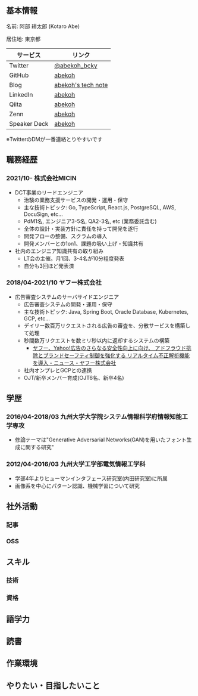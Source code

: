 ## 基本情報

名前: 阿部 耕太郎 (Kotaro Abe)

居住地: 東京都

| サービス     | リンク                                          |
| ------------ | ----------------------------------------------- |
| Twitter      | [@abekoh_bcky](https://twitter.com/abekoh_bcky) |
| GitHub       | [abekoh](https://github.com/abekoh)             |
| Blog         | [abekoh's tech note](https://blog.abekoh.dev/)  |
| LinkedIn     | [abekoh](https://www.linkedin.com/in/abekoh)    |
| Qiita        | [abekoh](https://qiita.com/abekoh)              |
| Zenn         | [abekoh](https://zenn.dev/abekoh)        |
| Speaker Deck | [abekoh](https://speakerdeck.com/abekoh)        |

※TwitterのDMが一番連絡とりやすいです

## 職務経歴

### 2021/10- 株式会社MICIN

- DCT事業のリードエンジニア
  - 治験の業務支援サービスの開発・運用・保守
  - 主な技術トピック: Go, TypeScript, React.js, PostgreSQL, AWS, DocuSign, etc...
  - PdM1名, エンジニア3-5名, QA2-3名, etc (業務委託含む)
  - 全体の設計・実装方針に責任を持って開発を遂行
  - 開発フローの整備、スクラムの導入
  - 開発メンバーとの1on1、課題の吸い上げ・知識共有
- 社内のエンジニア知識共有の取り組み
  - LT会の主催。月1回、3-4名が10分程度発表
  - 自分も3回ほど発表済

### 2018/04-2021/10 ヤフー株式会社

- 広告審査システムのサーバサイドエンジニア
  - 広告審査システムの開発・運用・保守
  - 主な技術トピック: Java, Spring Boot, Oracle Database, Kubernetes, GCP, etc...
  - デイリー数百万リクエストされる広告の審査を、分散サービスを構築して処理
  - 秒間数万リクエストを数ミリ秒以内に返却するシステムの構築
    - [ヤフー、Yahoo!広告のさらなる安全性向上に向け、 アドフラウド排除とブランドセーフティ制御を強化する リアルタイム不正解析機能を導入 - ニュース - ヤフー株式会社](https://about.yahoo.co.jp/pr/release/2020/10/15m/)
  - 社内オンプレとGCPとの連携
  - OJT/新卒メンバー育成(OJT6名、新卒4名)

## 学歴

### 2016/04-2018/03 九州大学大学院システム情報科学府情報知能工学専攻

- 修論テーマは"Generative Adversarial Networks(GAN)を用いたフォント生成に関する研究"

### 2012/04-2016/03 九州大学工学部電気情報工学科

- 学部4年よりヒューマンインタフェース研究室(内田研究室)に所属
- 画像系を中心にパターン認識、機械学習について研究

## 社外活動

### 記事

### OSS

## スキル

### 技術

### 資格

## 語学力

## 読書

## 作業環境

## やりたい・目指したいこと
